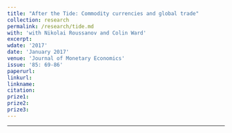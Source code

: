 ```yaml
---
title: "After the Tide: Commodity currencies and global trade"
collection: research
permalink: /research/tide.md
with: 'with Nikolai Roussanov and Colin Ward'
excerpt: 
wdate: '2017'
date: 'January 2017'
venue: 'Journal of Monetary Economics'
issue: '85: 69-86'
paperurl:
linkurl:
linkname:
citation: 
prize1: 
prize2: 
prize3: 
---
```


---
